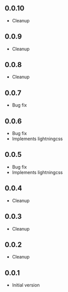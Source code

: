 ## 0.0.10

-   Cleanup

## 0.0.9

-   Cleanup

## 0.0.8

-   Cleanup

## 0.0.7

-   Bug fix

## 0.0.6

-   Bug fix
-   Implements lightningcss

## 0.0.5

-   Bug fix
-   Implements lightningcss

## 0.0.4

-   Cleanup

## 0.0.3

-   Cleanup

## 0.0.2

-   Cleanup

## 0.0.1

-   Initial version
